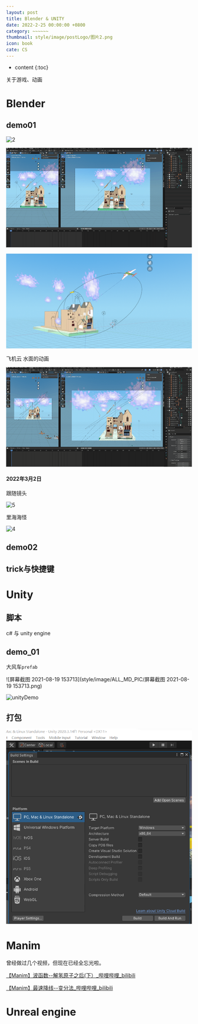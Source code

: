```yaml
---
layout: post
title: Blender & UNITY
date: 2022-2-25 00:00:00 +0800
category: ~~~~~~
thumbnail: style/image/postLogo/图片2.png
icon: book
cate: CS
---
```



* content
{:toc}

关于游戏、动画

# Blender

## demo01

![2](style/image/ALL_MD_PIC/2.gif)

![1](style/image/ALL_MD_PIC/1.gif)

<img src="style/image/ALL_MD_PIC/1645961445651.png" alt="1645961445651" style="zoom:67%;" />

飞机云  水面的动画

![3](style/image/ALL_MD_PIC/3.gif)

#### 2022年3月2日

跟随镜头

![5](style/image/ALL_MD_PIC/5.gif)

里海海怪

![4](style/image/ALL_MD_PIC/4.gif)





## demo02





<!-- 几何节点

材质

Grease pencel

渲染 -->

## trick与快捷键




# Unity

## 脚本



c# 与 unity engine


## demo_01

大风车`prefab`

![屏幕截图 2021-08-19 153713](style/image/ALL_MD_PIC/屏幕截图 2021-08-19 153713.png)

![unityDemo](style/image/ALL_MD_PIC/unityDemo.gif)

## 打包

![1629359317488](style/image/ALL_MD_PIC/1629359317488.png)

# Manim

曾经做过几个视频，但现在已经全忘光啦。


[【Manim】波函数--解氢原子之后(下）_哔哩哔哩_bilibili](https://www.bilibili.com/video/BV147411C7uD?spm_id_from=333.999.0.0)

[【Manim】最速降线--变分法_哔哩哔哩_bilibili](https://www.bilibili.com/video/BV1YC4y147Fr?spm_id_from=333.999.0.0)



# Unreal engine


